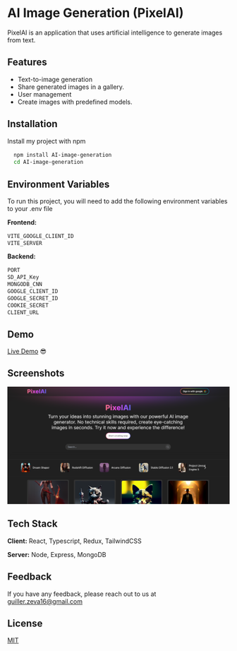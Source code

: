 
# AI Image Generation (PixelAI)
PixelAI is an application that uses artificial intelligence to generate images from text.

## Features

- Text-to-image generation
- Share generated images in a gallery.
- User management
- Create images with predefined models.


## Installation

Install my project with npm

```bash
  npm install AI-image-generation
  cd AI-image-generation
```
    
## Environment Variables

To run this project, you will need to add the following environment variables to your .env file


**Frontend:**
```
VITE_GOOGLE_CLIENT_ID
VITE_SERVER
```

**Backend:**
```
PORT
SD_API_Key
MONGODB_CNN
GOOGLE_CLIENT_ID
GOOGLE_SECRET_ID
COOKIE_SECRET
CLIENT_URL
```
## Demo

[Live Demo](https://pixelai.vercel.app/) 😎


## Screenshots

![App Screenshot](./pixelai.png)


## Tech Stack

**Client:** React, Typescript, Redux, TailwindCSS

**Server:** Node, Express, MongoDB


## Feedback

If you have any feedback, please reach out to us at guiller.zeva16@gmail.com


## License

[MIT](https://choosealicense.com/licenses/mit/)

